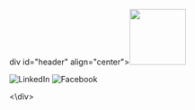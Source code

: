 div id="header" align="center"><IMG SRC="https://media.giphy.com/media/Qo2dupDib32rkTY4hX/giphy.gif" width="100"/>
</div>

<div id="badges">
<IMG SRC="https://img.shields.io/badge/LinkedIn-blue?style=for-the-badge&logo=LinkedIn&logo color=white" alt=LinkedIn Badge"/>
<IMG SRC="https://img.shields.io/badge/Facebook-blue?style=for-the-badge&logo=Facebook&logo color=white" alt=Facebook Badge"/>

<\div>